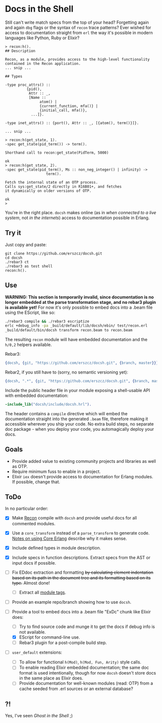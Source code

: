 # Docs in the Shell

Still can't write match specs from the top of your head?
Forgetting again and again `dbg` flags or the syntax of `recon` trace patterns?
Ever wished for access to documentation straight from `erl`
the way it's possible in modern languages like Python, Ruby or Elixir?

```
> recon:h().
## Description

Recon, as a module, provides access to the high-level functionality
contained in the Recon application.
... snip ...

## Types

-type proc_attrs() ::
          {pid(),
           Attr :: _,
           [Name ::
                atom() |
                {current_function, mfa()} |
                {initial_call, mfa()},
            ...]}.

-type inet_attrs() :: {port(), Attr :: _, [{atom(), term()}]}.

... snip ...

> recon:h(get_state, 1).
-spec get_state(pid_term()) -> term().

Shorthand call to recon:get_state(PidTerm, 5000)

ok
> recon:h(get_state, 2).
-spec get_state(pid_term(), Ms :: non_neg_integer() | infinity) ->
                   term().

Fetch the internal state of an OTP process.
Calls sys:get_state/2 directly in R16B01+, and fetches
it dynamically on older versions of OTP.

ok
>
```

You're in the right place.
`docsh` makes online (as in _when connected to a live system_,
not _in the internets_) access to documentation possible in Erlang.

## Try it

Just copy and paste:

```
git clone https://github.com/erszcz/docsh.git
cd docsh
./rebar3 ct
./rebar3 as test shell
recon:h().
```

## Use

**WARNING: This section is temporarily invalid,
since documentation is no longer embedded at the parse transformation stage,
and no rebar3 plugin is available yet!**
For now it's only possible to embed docs into a .beam file using the EScript, like so:

```sh
./rebar3 compile && ./rebar3 escriptize
erlc +debug_info -pa _build/default/lib/docsh/ebin/ test/recon.erl
_build/default/bin/docsh transform recon.beam to recon.beam
```

The resulting `recon` module will have embedded documentation and the `h/0,2` helpers available.

Rebar3:

```erlang
{docsh, {git, "https://github.com/erszcz/docsh.git", {branch, master}}}
```

Rebar2, if you still have to (sorry, no semantic versioning yet):

```erlang
{docsh, ".*", {git, "https://github.com/erszcz/docsh.git", {branch, master}}}
```

Include the public header file in your module exposing a shell-usable API
with embedded documentation:

```erlang
-include_lib("docsh/include/docsh.hrl").
```

The header contains a `compile` directive which will embed the
documentation straight into the generated `.beam` file,
therefore making it accessible wherever you ship your code.
No extra build steps, no separate doc package - when you deploy your code,
you automagically deploy your docs.


## Goals

- Provide added value to existing community projects and libraries as well as OTP.
- Require minimum fuss to enable in a project.
- Elixir `iex` doesn't provide access to documentation for Erlang modules.
  If possible, change that.

## ToDo

In no particular order:

- [x] Make [Recon](https://github.com/ferd/recon) compile with `docsh`
      and provide useful docs for all commented modules.

- [x] Use a `core_transform` instead of a `parse_transform` to generate code.
      [Notes on using Core Erlang](notes.md#using-core-erlang)
      describe why it makes sense.

- [x] Include defined types in module description.

- [x] Include specs in function descriptions.
      Extract specs from the AST or input docs if possible.

- [ ] Fix EDdoc extraction and formatting ~~by calculating element
      indentation based on its path in the document tree and its formatting
      based on its type.~~ Almost done!

    * [ ] Extract all [module tags][edoc:module-tags].

- [ ] Provide an example repo/branch showing how to use `docsh`.

- [ ] Provide a tool to embed docs into a .beam file "ExDc" chunk like Elixir does:

    * [ ] Try to find source code and munge it to get the docs if debug
          info is not available.
    * [x] EScript for command-line use.
    * [ ] Rebar3 plugin for a post-compile build step.

- [ ] `user_default` extensions:

    * [ ] To allow for functional `h(Mod)`, `h(Mod, Fun, Arity)`
          style calls.
    * [ ] To enable reading Elixir embedded documentation;
          the same doc format is used intentionally,
          though for now `docsh` doesn't store docs in the same place as Elixir does.
    * [ ] Provide documentation for well-known modules (read: OTP)
          from a cache seeded from .erl sources or an external database?

[edoc:module-tags]: http://erlang.org/doc/apps/edoc/chapter.html#Module_tags


## ?!

Yes, I've seen _Ghost in the Shell_ ;)
